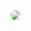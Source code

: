 <a href="https://www.instagram.com/p_samename" target="_blank">
    <img style="border-radius:8px" src="https://img.shields.io/badge/instagram-E4405F?style=flat-square&logo=instagram&logoColor=white"/>
</a>
